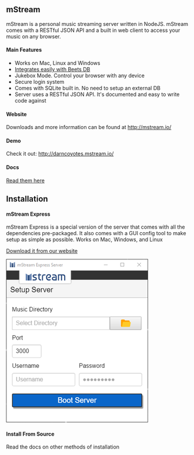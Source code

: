 ## mStream

mStream is a personal music streaming server written in NodeJS.  mStream comes with a RESTful JSON API and a built in web client to access your music on any browser.  

#### Main Features

* Works on Mac, Linux and Windows
* [Integrates easily with Beets DB](https://github.com/beetbox/beets)
* Jukebox Mode.  Control your browser with any device
* Secure login system
* Comes with SQLite built in.  No need to setup an external DB
* Server uses a RESTful JSON API.  It's documented and easy to write code against

#### Website

Downloads and more information can be found at http://mstream.io/

#### Demo

Check it out: http://darncoyotes.mstream.io/

#### Docs

[Read them here](docs/)

## Installation

#### mStream Express

mStream Express is a special version of the server that comes with all the dependencies pre-packaged. It also comes with a GUI config tool to make setup as simple as possible. Works on Mac, Windows, and Linux

[Download it from our website](http://www.mstream.io/mstream-express)

![mStream Express UI](public/img/designs/mstream-express.png)


#### Install From Source

Read the docs on other methods of installation
